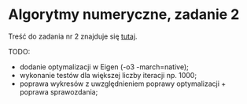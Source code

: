 # Algorytmy numeryczne, zadanie 2

Treść do zadania nr 2 znajduje się [tutaj](Zadanie2.pdf).

TODO:  
- dodanie optymalizacji w Eigen (-o3 -march=native);  
- wykonanie testów dla większej liczby iteracji np. 1000;  
- poprawa wykresów z uwzględnieniem poprawy optymalizacji + poprawa sprawozdania;
